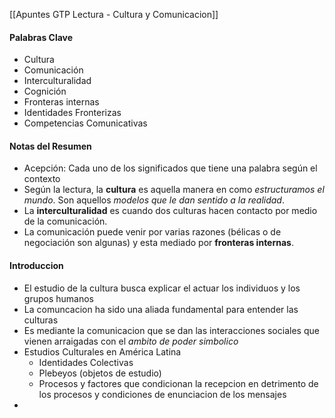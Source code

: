 [[Apuntes GTP Lectura - Cultura y Comunicacion]]
#### Palabras Clave
- Cultura
- Comunicación
- Interculturalidad
- Cognición
- Fronteras internas
- Identidades Fronterizas
- Competencias Comunicativas

#### Notas del Resumen
- Acepción: Cada uno de los significados que tiene una palabra según el contexto
- Según la lectura, la **cultura** es aquella manera en como _estructuramos el mundo_. Son aquellos _modelos que le dan sentido a la realidad_.
- La **interculturalidad** es cuando dos culturas hacen contacto por medio de la comunicación.
- La comunicación puede venir por varias razones (bélicas o de negociación son algunas) y esta mediado por **fronteras internas**.

#### Introduccion
- El estudio de la cultura busca explicar el actuar los individuos y los grupos humanos
- La comuncacion ha sido una aliada fundamental para entender las culturas
- Es mediante la comunicacion que se dan las interacciones sociales que vienen arraigadas con el _ambito de poder simbolico_
- Estudios Culturales en América Latina
	- Identidades Colectivas
	- Plebeyos (objetos de estudio)
	- Procesos y factores que condicionan la recepcion en detrimento de los procesos y condiciones de enunciacion de los mensajes
- 